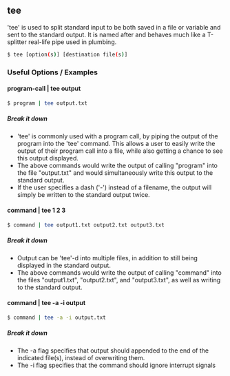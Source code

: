 ---
---

tee
-------

'tee' is used to split standard input to be both saved in a file or variable and sent to the standard output. It is named after and behaves much like a T-splitter real-life pipe used in plumbing.

~~~ bash
$ tee [option(s)] [destination file(s)]
~~~

<!--more-->

### Useful Options / Examples

#### program-call | tee output
~~~ bash
$ program | tee output.txt
~~~

##### Break it down
 * 'tee' is commonly used with a program call, by piping the output of the program into the 'tee' command. This allows a user to easily write the output of their program call into a file, while also getting a chance to see this output displayed.
 * The above commands would write the output of calling "program" into the file "output.txt" and would simultaneously write this output to the standard output.
 * If the user specifies a dash ('-') instead of a filename, the output will simply be written to the standard output twice.

#### command | tee 1 2 3
~~~ bash
$ command | tee output1.txt output2.txt output3.txt
~~~

##### Break it down
 * Output can be 'tee'-d into multiple files, in addition to still being displayed in the standard output.
 * The above commands would write the output of calling "command" into the files "output1.txt", "output2.txt", and "output3.txt", as well as writing to the standard output.

#### command | tee -a -i output
~~~ bash
$ command | tee -a -i output.txt
~~~

##### Break it down
 * The -a flag specifies that output should appended to the end of the indicated file(s), instead of overwriting them.
 * The -i flag specifies that the command should ignore interrupt signals
